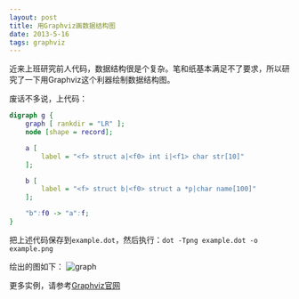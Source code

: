 ```yaml
---
layout: post
title: 用Graphviz画数据结构图
date: 2013-5-16
tags: graphviz
---
```



近来上班研究前人代码，数据结构很是个复杂。笔和纸基本满足不了要求，所以研究了一下用Graphviz这个利器绘制数据结构图。

废话不多说，上代码：

```dot
digraph g {
	graph [ rankdir = "LR" ];
	node [shape = record];

	a [
		label = "<f> struct a|<f0> int i|<f1> char str[10]"
	];

	b [
		label = "<f> struct b|<f0> struct a *p|char name[100]"
	];

	"b":f0 -> "a":f;
}
```

把上述代码保存到`example.dot`，然后执行：`dot -Tpng example.dot -o example.png`

绘出的图如下：
![graph](https://z_blog.oss-cn-hangzhou.aliyuncs.com/blog/graphviz.png?x-oss-process=style/jpg)

更多实例，请参考[Graphviz官网](http://www.graphviz.org/Gallery.php)